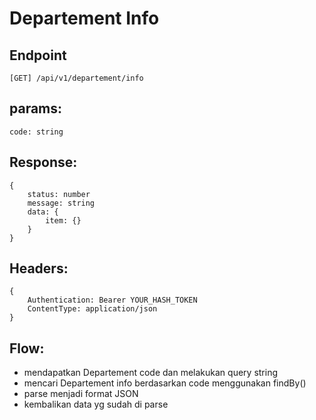 # Departement Info

## Endpoint
```
[GET] /api/v1/departement/info
```

## params:

```
code: string

```

## Response:

```
{
    status: number
    message: string
    data: {
        item: {}
    }
}
```

## Headers:

```
{
    Authentication: Bearer YOUR_HASH_TOKEN
    ContentType: application/json
}
```

## Flow:
- mendapatkan Departement code dan melakukan query string
- mencari Departement info berdasarkan code menggunakan findBy()
- parse menjadi format JSON
- kembalikan data yg sudah di parse
